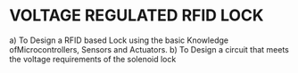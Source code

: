 # VOLTAGE REGULATED RFID LOCK
a) To Design a RFID based Lock using the basic Knowledge  ofMicrocontrollers, Sensors and Actuators. 
b) To Design a circuit that meets the voltage requirements of the solenoid lock


